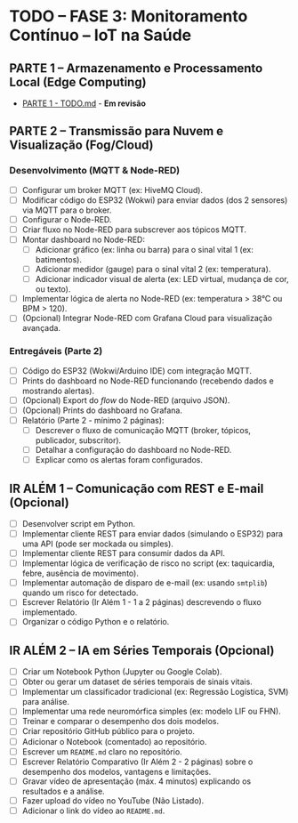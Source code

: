 # TODO – FASE 3: Monitoramento Contínuo – IoT na Saúde

## PARTE 1 – Armazenamento e Processamento Local (Edge Computing)

- [PARTE 1 - TODO.md](./part1/TODO.md) - **Em revisão**

## PARTE 2 – Transmissão para Nuvem e Visualização (Fog/Cloud)

### Desenvolvimento (MQTT & Node-RED)

- [ ] Configurar um broker MQTT (ex: HiveMQ Cloud).
- [ ] Modificar código do ESP32 (Wokwi) para enviar dados (dos 2 sensores) via MQTT para o broker.
- [ ] Configurar o Node-RED.
- [ ] Criar fluxo no Node-RED para subscrever aos tópicos MQTT.
- [ ] Montar dashboard no Node-RED:
    - [ ] Adicionar gráfico (ex: linha ou barra) para o sinal vital 1 (ex: batimentos).
    - [ ] Adicionar medidor (gauge) para o sinal vital 2 (ex: temperatura).
    - [ ] Adicionar indicador visual de alerta (ex: LED virtual, mudança de cor, ou texto).
- [ ] Implementar lógica de alerta no Node-RED (ex: temperatura > 38°C ou BPM > 120).
- [ ] (Opcional) Integrar Node-RED com Grafana Cloud para visualização avançada.

### Entregáveis (Parte 2)

- [ ] Código do ESP32 (Wokwi/Arduino IDE) com integração MQTT.
- [ ] Prints do dashboard no Node-RED funcionando (recebendo dados e mostrando alertas).
- [ ] (Opcional) Export do *flow* do Node-RED (arquivo JSON).
- [ ] (Opcional) Prints do dashboard no Grafana.
- [ ] Relatório (Parte 2 - mínimo 2 páginas):
    - [ ] Descrever o fluxo de comunicação MQTT (broker, tópicos, publicador, subscritor).
    - [ ] Detalhar a configuração do dashboard no Node-RED.
    - [ ] Explicar como os alertas foram configurados.

## IR ALÉM 1 – Comunicação com REST e E-mail (Opcional)

- [ ] Desenvolver script em Python.
- [ ] Implementar cliente REST para enviar dados (simulando o ESP32) para uma API (pode ser mockada ou simples).
- [ ] Implementar cliente REST para consumir dados da API.
- [ ] Implementar lógica de verificação de risco no script (ex: taquicardia, febre, ausência de movimento).
- [ ] Implementar automação de disparo de e-mail (ex: usando `smtplib`) quando um risco for detectado.
- [ ] Escrever Relatório (Ir Além 1 - 1 a 2 páginas) descrevendo o fluxo implementado.
- [ ] Organizar o código Python e o relatório.

## IR ALÉM 2 – IA em Séries Temporais (Opcional)

- [ ] Criar um Notebook Python (Jupyter ou Google Colab).
- [ ] Obter ou gerar um dataset de séries temporais de sinais vitais.
- [ ] Implementar um classificador tradicional (ex: Regressão Logística, SVM) para análise.
- [ ] Implementar uma rede neuromórfica simples (ex: modelo LIF ou FHN).
- [ ] Treinar e comparar o desempenho dos dois modelos.
- [ ] Criar repositório GitHub público para o projeto.
- [ ] Adicionar o Notebook (comentado) ao repositório.
- [ ] Escrever um `README.md` claro no repositório.
- [ ] Escrever Relatório Comparativo (Ir Além 2 - 2 páginas) sobre o desempenho dos modelos, vantagens e limitações.
- [ ] Gravar vídeo de apresentação (máx. 4 minutos) explicando os resultados e a análise.
- [ ] Fazer upload do vídeo no YouTube (Não Listado).
- [ ] Adicionar o link do vídeo ao `README.md`.
